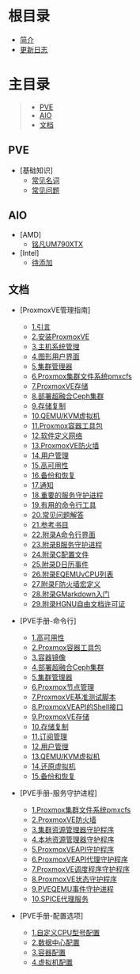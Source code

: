 # 根目录

- [简介](README.md)
- [更新日志](CHANGELOG.md)

# 主目录

> - [PVE](#pve)
> - [AIO](#aio)
> - [文档](#doc)

## PVE <a id="pve"></a>

- [基础知识]
  - [常见名词](pve/changjianmingci.md)
  - [常见问题](pve/changjianwenti.md)
 
## AIO <a id="aio"></a>

- [AMD]
  - [铭凡UM790XTX](aio/amd/mingfanUM790XTX.md)
- [Intel]
  - [待添加](aio/intel/0.md)
 
## 文档 <a id="doc"></a>

- [ProxmoxVE管理指南]
  - [1.引言](doc/1.Introduction.html)
  - [2.安装ProxmoxVE](doc/2.InstallingProxmoxVE.html)
  - [3.主机系统管理](doc/3.HostSystemAdministration.html)
  - [4.图形用户界面](doc/4.GraphicalUserInterface.html)
  - [5.集群管理器](doc/5.ClusterManager.html)
  - [6.Proxmox集群文件系统pmxcfs](doc/6.ProxmoxClusterFileSystem-pmxcfs.html)
  - [7.ProxmoxVE存储](doc/7.ProxmoxVEStorage.html)
  - [8.部署超融合Ceph集群](doc/8.DeployHyper-ConvergedCephCluster.html)
  - [9.存储复制](doc/9.StorageReplication.html)
  - [10.QEMU/KVM虚拟机](doc/10.QEMU:KVMVirtualMachines.html)
  - [11.Proxmox容器工具包](doc/11.ProxmoxContainerToolkit.html)
  - [12.软件定义网络](doc/12.Software-DefinedNetwork.html)
  - [13.ProxmoxVE防火墙](doc/13.ProxmoxVEFirewall.html)
  - [14.用户管理](doc/14.UserManagement.html)
  - [15.高可用性](doc/15.HighAvailability.html)
  - [16.备份和恢复](doc/16.BackupandRestore.html)
  - [17.通知](doc/17.Notifications.html)
  - [18.重要的服务守护进程](doc/18.ImportantServiceDaemons.html)
  - [19.有用的命令行工具](doc/19.UsefulCommand-lineTools.html)
  - [20.常见问题解答](doc/20.FrequentlyAskedQuestions.html)
  - [21.参考书目](doc/21.Bibliography.html)
  - [22.附录A命令行界面](doc/22.AppendixA-Command-lineInterface.html)
  - [23.附录B服务守护进程](doc/23.AppendixB-ServiceDaemons.html)
  - [24.附录C配置文件](doc/24.AppendixC-ConfigurationFiles.html)
  - [25.附录D日历事件](doc/25.AppendixD-CalendarEvents.html)
  - [26.附录EQEMUvCPU列表](doc/26.AppendixE-QEMUvCPUList.html)
  - [27.附录F防火墙宏定义](doc/27.AppendixF-FirewallMacroDefinitions.html)
  - [28.附录GMarkdown入门](doc/28.AppendixG-MarkdownPrimer.html)
  - [29.附录HGNU自由文档许可证](doc/29.AppendixH-GNUFreeDocumentationLicense.html)
 
- [PVE手册-命令行]
  - [1.高可用性](doc/ha-manager.1.html)
  - [2.Proxmox容器工具包](doc/pct.1.html)
  - [3.容器镜像](doc/pveam.1.html)
  - [4.部署超融合Ceph集群](doc/pveceph.1.html)
  - [5.集群管理器](doc/pvecm.1.html)
  - [6.Proxmox节点管理](doc/pvenode.1.html)
  - [7.ProxmoxVE基准测试脚本](doc/pveperf.1.html)
  - [8.ProxmoxVEAPI的Shell接口](doc/pvesh.1.html)
  - [9.ProxmoxVE存储](doc/pvesm.1.html)
  - [10.存储复制](doc/pvesr.1.html)
  - [11.订阅管理](doc/pvesubscription.1.html)
  - [12.用户管理](doc/pveum.1.html)
  - [13.QEMU/KVM虚拟机](doc/qm.1.html)
  - [14.还原虚拟机](doc/qmrestore.1.html)
  - [15.备份和恢复](doc/vzdump.1.html)

- [PVE手册-服务守护进程]
  - [1.Proxmox集群文件系统pmxcfs](doc/pmxcfs.8.html)
  - [2.ProxmoxVE防火墙](doc/pve-firewall.8.html)
  - [3.集群资源管理器守护程序](doc/pve-ha-crm.8.html)
  - [4.本地资源管理器守护程序](doc/pve-ha-lrm.8.html)
  - [5.ProxmoxVEAPI守护程序](doc/pvedaemon.8.html)
  - [6.ProxmoxVEAPI代理守护程序](doc/pveproxy.8.html)
  - [7.ProxmoxVE调度程序守护程序](doc/pvescheduler.8.html)
  - [8.ProxmoxVE状态守护程序](doc/pvestatd.8.html)
  - [9.PVEQEMU事件守护进程](doc/qmeventd.8.html)
  - [10.SPICE代理服务](doc/spiceproxy.8.html)

- [PVE手册-配置选项]
  - [1.自定义CPU型号配置](doc/cpu-models.conf.5.html)
  - [2.数据中心配置](doc/datacenter.cfg.5.html)
  - [3.容器配置](doc/pct.conf.5.html)
  - [4.虚拟机配置](doc/qm.conf.5.html)








